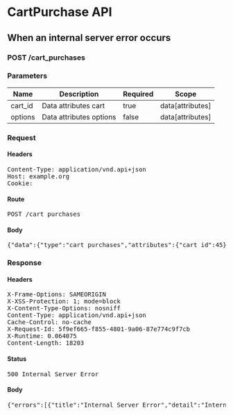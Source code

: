 # CartPurchase API

## When an internal server error occurs

### POST /cart_purchases

### Parameters

| Name | Description | Required | Scope |
|------|-------------|----------|-------|
| cart_id | Data attributes cart | true | data[attributes] |
| options | Data attributes options | false | data[attributes] |

### Request

#### Headers

<pre>Content-Type: application/vnd.api+json
Host: example.org
Cookie: </pre>

#### Route

<pre>POST /cart_purchases</pre>

#### Body

<pre>{"data":{"type":"cart_purchases","attributes":{"cart_id":45}}}</pre>

### Response

#### Headers

<pre>X-Frame-Options: SAMEORIGIN
X-XSS-Protection: 1; mode=block
X-Content-Type-Options: nosniff
Content-Type: application/vnd.api+json
Cache-Control: no-cache
X-Request-Id: 5f9ef665-f855-4801-9a06-87e774c9f7cb
X-Runtime: 0.064075
Content-Length: 18203</pre>

#### Status

<pre>500 Internal Server Error</pre>

#### Body

<pre>{"errors":[{"title":"Internal Server Error","detail":"Internal Server Error","code":"500","status":"500","meta":{"exception":"NameError","backtrace":["/home/erik/dev/shopping/spec/dummy/app/services/purchase_cart_service.rb:9:in `perform!'","/home/erik/dev/shopping/app/processors/shopping/cart_purchase_processor.rb:26:in `create_resource'","/home/erik/.rvm/gems/ruby-2.4.0@shopping/gems/jsonapi-resources-0.9.0/lib/jsonapi/processor.rb:58:in `block (2 levels) in process'","/home/erik/.rvm/gems/ruby-2.4.0@shopping/gems/activesupport-4.2.8/lib/active_support/callbacks.rb:88:in `__run_callbacks__'","/home/erik/.rvm/gems/ruby-2.4.0@shopping/gems/activesupport-4.2.8/lib/active_support/callbacks.rb:778:in `_run_create_resource_callbacks'","/home/erik/.rvm/gems/ruby-2.4.0@shopping/gems/activesupport-4.2.8/lib/active_support/callbacks.rb:81:in `run_callbacks'","/home/erik/.rvm/gems/ruby-2.4.0@shopping/gems/jsonapi-resources-0.9.0/lib/jsonapi/processor.rb:57:in `block in process'","/home/erik/.rvm/gems/ruby-2.4.0@shopping/gems/activesupport-4.2.8/lib/active_support/callbacks.rb:88:in `__run_callbacks__'","/home/erik/.rvm/gems/ruby-2.4.0@shopping/gems/activesupport-4.2.8/lib/active_support/callbacks.rb:778:in `_run_operation_callbacks'","/home/erik/.rvm/gems/ruby-2.4.0@shopping/gems/activesupport-4.2.8/lib/active_support/callbacks.rb:81:in `run_callbacks'","/home/erik/.rvm/gems/ruby-2.4.0@shopping/gems/jsonapi-resources-0.9.0/lib/jsonapi/processor.rb:56:in `process'","/home/erik/.rvm/gems/ruby-2.4.0@shopping/gems/jsonapi-resources-0.9.0/lib/jsonapi/operation.rb:16:in `process'","/home/erik/.rvm/gems/ruby-2.4.0@shopping/gems/jsonapi-resources-0.9.0/lib/jsonapi/operation_dispatcher.rb:58:in `block in process_operation'","/home/erik/.rvm/gems/ruby-2.4.0@shopping/gems/jsonapi-resources-0.9.0/lib/jsonapi/operation_dispatcher.rb:63:in `with_default_handling'","/home/erik/.rvm/gems/ruby-2.4.0@shopping/gems/jsonapi-resources-0.9.0/lib/jsonapi/operation_dispatcher.rb:57:in `process_operation'","/home/erik/.rvm/gems/ruby-2.4.0@shopping/gems/jsonapi-resources-0.9.0/lib/jsonapi/operation_dispatcher.rb:29:in `block (2 levels) in process'","/home/erik/.rvm/gems/ruby-2.4.0@shopping/gems/jsonapi-resources-0.9.0/lib/jsonapi/operation_dispatcher.rb:28:in `each'","/home/erik/.rvm/gems/ruby-2.4.0@shopping/gems/jsonapi-resources-0.9.0/lib/jsonapi/operation_dispatcher.rb:28:in `block in process'","/home/erik/.rvm/gems/ruby-2.4.0@shopping/gems/jsonapi-resources-0.9.0/lib/jsonapi/operation_dispatcher.rb:43:in `block in transaction'","/home/erik/.rvm/gems/ruby-2.4.0@shopping/gems/jsonapi-resources-0.9.0/lib/jsonapi/acts_as_resource_controller.rb:93:in `block (2 levels) in transaction'","/home/erik/.rvm/gems/ruby-2.4.0@shopping/gems/activerecord-4.2.8/lib/active_record/connection_adapters/abstract/database_statements.rb:213:in `block in transaction'","/home/erik/.rvm/gems/ruby-2.4.0@shopping/gems/activerecord-4.2.8/lib/active_record/connection_adapters/abstract/transaction.rb:184:in `within_new_transaction'","/home/erik/.rvm/gems/ruby-2.4.0@shopping/gems/activerecord-4.2.8/lib/active_record/connection_adapters/abstract/database_statements.rb:213:in `transaction'","/home/erik/.rvm/gems/ruby-2.4.0@shopping/gems/activerecord-4.2.8/lib/active_record/transactions.rb:220:in `transaction'","/home/erik/.rvm/gems/ruby-2.4.0@shopping/gems/jsonapi-resources-0.9.0/lib/jsonapi/acts_as_resource_controller.rb:92:in `block in transaction'","/home/erik/.rvm/gems/ruby-2.4.0@shopping/gems/jsonapi-resources-0.9.0/lib/jsonapi/operation_dispatcher.rb:42:in `transaction'","/home/erik/.rvm/gems/ruby-2.4.0@shopping/gems/jsonapi-resources-0.9.0/lib/jsonapi/operation_dispatcher.rb:24:in `process'","/home/erik/.rvm/gems/ruby-2.4.0@shopping/gems/jsonapi-resources-0.9.0/lib/jsonapi/acts_as_resource_controller.rb:86:in `block in process_operations'","/home/erik/.rvm/gems/ruby-2.4.0@shopping/gems/activesupport-4.2.8/lib/active_support/callbacks.rb:88:in `__run_callbacks__'","/home/erik/.rvm/gems/ruby-2.4.0@shopping/gems/activesupport-4.2.8/lib/active_support/callbacks.rb:778:in `_run_process_operations_callbacks'","/home/erik/.rvm/gems/ruby-2.4.0@shopping/gems/activesupport-4.2.8/lib/active_support/callbacks.rb:81:in `run_callbacks'","/home/erik/.rvm/gems/ruby-2.4.0@shopping/gems/jsonapi-resources-0.9.0/lib/jsonapi/acts_as_resource_controller.rb:85:in `process_operations'","/home/erik/.rvm/gems/ruby-2.4.0@shopping/gems/jsonapi-resources-0.9.0/lib/jsonapi/acts_as_resource_controller.rb:77:in `process_request'","/home/erik/.rvm/gems/ruby-2.4.0@shopping/gems/jsonapi-resources-0.9.0/lib/jsonapi/acts_as_resource_controller.rb:29:in `create'","/home/erik/.rvm/gems/ruby-2.4.0@shopping/gems/actionpack-4.2.8/lib/action_controller/metal/implicit_render.rb:4:in `send_action'","/home/erik/.rvm/gems/ruby-2.4.0@shopping/gems/actionpack-4.2.8/lib/abstract_controller/base.rb:198:in `process_action'","/home/erik/.rvm/gems/ruby-2.4.0@shopping/gems/actionpack-4.2.8/lib/action_controller/metal/rendering.rb:10:in `process_action'","/home/erik/.rvm/gems/ruby-2.4.0@shopping/gems/actionpack-4.2.8/lib/abstract_controller/callbacks.rb:20:in `block in process_action'","/home/erik/.rvm/gems/ruby-2.4.0@shopping/gems/activesupport-4.2.8/lib/active_support/callbacks.rb:88:in `__run_callbacks__'","/home/erik/.rvm/gems/ruby-2.4.0@shopping/gems/activesupport-4.2.8/lib/active_support/callbacks.rb:778:in `_run_process_action_callbacks'","/home/erik/.rvm/gems/ruby-2.4.0@shopping/gems/activesupport-4.2.8/lib/active_support/callbacks.rb:81:in `run_callbacks'","/home/erik/.rvm/gems/ruby-2.4.0@shopping/gems/actionpack-4.2.8/lib/abstract_controller/callbacks.rb:19:in `process_action'","/home/erik/.rvm/gems/ruby-2.4.0@shopping/gems/actionpack-4.2.8/lib/action_controller/metal/rescue.rb:29:in `process_action'","/home/erik/.rvm/gems/ruby-2.4.0@shopping/gems/actionpack-4.2.8/lib/action_controller/metal/instrumentation.rb:32:in `block in process_action'","/home/erik/.rvm/gems/ruby-2.4.0@shopping/gems/activesupport-4.2.8/lib/active_support/notifications.rb:164:in `block in instrument'","/home/erik/.rvm/gems/ruby-2.4.0@shopping/gems/activesupport-4.2.8/lib/active_support/notifications/instrumenter.rb:20:in `instrument'","/home/erik/.rvm/gems/ruby-2.4.0@shopping/gems/activesupport-4.2.8/lib/active_support/notifications.rb:164:in `instrument'","/home/erik/.rvm/gems/ruby-2.4.0@shopping/gems/actionpack-4.2.8/lib/action_controller/metal/instrumentation.rb:30:in `process_action'","/home/erik/.rvm/gems/ruby-2.4.0@shopping/gems/actionpack-4.2.8/lib/action_controller/metal/params_wrapper.rb:250:in `process_action'","/home/erik/.rvm/gems/ruby-2.4.0@shopping/gems/activerecord-4.2.8/lib/active_record/railties/controller_runtime.rb:18:in `process_action'","/home/erik/.rvm/gems/ruby-2.4.0@shopping/gems/actionpack-4.2.8/lib/abstract_controller/base.rb:137:in `process'","/home/erik/.rvm/gems/ruby-2.4.0@shopping/gems/actionview-4.2.8/lib/action_view/rendering.rb:30:in `process'","/home/erik/.rvm/gems/ruby-2.4.0@shopping/gems/actionpack-4.2.8/lib/action_controller/metal.rb:196:in `dispatch'","/home/erik/.rvm/gems/ruby-2.4.0@shopping/gems/actionpack-4.2.8/lib/action_controller/metal/rack_delegation.rb:13:in `dispatch'","/home/erik/.rvm/gems/ruby-2.4.0@shopping/gems/actionpack-4.2.8/lib/action_controller/metal.rb:237:in `block in action'","/home/erik/.rvm/gems/ruby-2.4.0@shopping/gems/actionpack-4.2.8/lib/action_dispatch/routing/route_set.rb:74:in `dispatch'","/home/erik/.rvm/gems/ruby-2.4.0@shopping/gems/actionpack-4.2.8/lib/action_dispatch/routing/route_set.rb:43:in `serve'","/home/erik/.rvm/gems/ruby-2.4.0@shopping/gems/actionpack-4.2.8/lib/action_dispatch/journey/router.rb:43:in `block in serve'","/home/erik/.rvm/gems/ruby-2.4.0@shopping/gems/actionpack-4.2.8/lib/action_dispatch/journey/router.rb:30:in `each'","/home/erik/.rvm/gems/ruby-2.4.0@shopping/gems/actionpack-4.2.8/lib/action_dispatch/journey/router.rb:30:in `serve'","/home/erik/.rvm/gems/ruby-2.4.0@shopping/gems/actionpack-4.2.8/lib/action_dispatch/routing/route_set.rb:817:in `call'","/home/erik/.rvm/gems/ruby-2.4.0@shopping/gems/railties-4.2.8/lib/rails/engine.rb:518:in `call'","/home/erik/.rvm/gems/ruby-2.4.0@shopping/gems/railties-4.2.8/lib/rails/railtie.rb:194:in `public_send'","/home/erik/.rvm/gems/ruby-2.4.0@shopping/gems/railties-4.2.8/lib/rails/railtie.rb:194:in `method_missing'","/home/erik/.rvm/gems/ruby-2.4.0@shopping/gems/actionpack-4.2.8/lib/action_dispatch/routing/mapper.rb:51:in `serve'","/home/erik/.rvm/gems/ruby-2.4.0@shopping/gems/actionpack-4.2.8/lib/action_dispatch/journey/router.rb:43:in `block in serve'","/home/erik/.rvm/gems/ruby-2.4.0@shopping/gems/actionpack-4.2.8/lib/action_dispatch/journey/router.rb:30:in `each'","/home/erik/.rvm/gems/ruby-2.4.0@shopping/gems/actionpack-4.2.8/lib/action_dispatch/journey/router.rb:30:in `serve'","/home/erik/.rvm/gems/ruby-2.4.0@shopping/gems/actionpack-4.2.8/lib/action_dispatch/routing/route_set.rb:817:in `call'","/home/erik/.rvm/gems/ruby-2.4.0@shopping/gems/rack-1.6.8/lib/rack/etag.rb:24:in `call'","/home/erik/.rvm/gems/ruby-2.4.0@shopping/gems/rack-1.6.8/lib/rack/conditionalget.rb:38:in `call'","/home/erik/.rvm/gems/ruby-2.4.0@shopping/gems/rack-1.6.8/lib/rack/head.rb:13:in `call'","/home/erik/.rvm/gems/ruby-2.4.0@shopping/gems/actionpack-4.2.8/lib/action_dispatch/middleware/params_parser.rb:27:in `call'","/home/erik/.rvm/gems/ruby-2.4.0@shopping/gems/actionpack-4.2.8/lib/action_dispatch/middleware/flash.rb:260:in `call'","/home/erik/.rvm/gems/ruby-2.4.0@shopping/gems/rack-1.6.8/lib/rack/session/abstract/id.rb:225:in `context'","/home/erik/.rvm/gems/ruby-2.4.0@shopping/gems/rack-1.6.8/lib/rack/session/abstract/id.rb:220:in `call'","/home/erik/.rvm/gems/ruby-2.4.0@shopping/gems/actionpack-4.2.8/lib/action_dispatch/middleware/cookies.rb:560:in `call'","/home/erik/.rvm/gems/ruby-2.4.0@shopping/gems/activerecord-4.2.8/lib/active_record/query_cache.rb:36:in `call'","/home/erik/.rvm/gems/ruby-2.4.0@shopping/gems/activerecord-4.2.8/lib/active_record/connection_adapters/abstract/connection_pool.rb:653:in `call'","/home/erik/.rvm/gems/ruby-2.4.0@shopping/gems/actionpack-4.2.8/lib/action_dispatch/middleware/callbacks.rb:29:in `block in call'","/home/erik/.rvm/gems/ruby-2.4.0@shopping/gems/activesupport-4.2.8/lib/active_support/callbacks.rb:88:in `__run_callbacks__'","/home/erik/.rvm/gems/ruby-2.4.0@shopping/gems/activesupport-4.2.8/lib/active_support/callbacks.rb:778:in `_run_call_callbacks'","/home/erik/.rvm/gems/ruby-2.4.0@shopping/gems/activesupport-4.2.8/lib/active_support/callbacks.rb:81:in `run_callbacks'","/home/erik/.rvm/gems/ruby-2.4.0@shopping/gems/actionpack-4.2.8/lib/action_dispatch/middleware/callbacks.rb:27:in `call'","/home/erik/.rvm/gems/ruby-2.4.0@shopping/gems/actionpack-4.2.8/lib/action_dispatch/middleware/remote_ip.rb:78:in `call'","/home/erik/.rvm/gems/ruby-2.4.0@shopping/gems/actionpack-4.2.8/lib/action_dispatch/middleware/debug_exceptions.rb:17:in `call'","/home/erik/.rvm/gems/ruby-2.4.0@shopping/gems/actionpack-4.2.8/lib/action_dispatch/middleware/show_exceptions.rb:30:in `call'","/home/erik/.rvm/gems/ruby-2.4.0@shopping/gems/railties-4.2.8/lib/rails/rack/logger.rb:38:in `call_app'","/home/erik/.rvm/gems/ruby-2.4.0@shopping/gems/railties-4.2.8/lib/rails/rack/logger.rb:20:in `block in call'","/home/erik/.rvm/gems/ruby-2.4.0@shopping/gems/activesupport-4.2.8/lib/active_support/tagged_logging.rb:68:in `block in tagged'","/home/erik/.rvm/gems/ruby-2.4.0@shopping/gems/activesupport-4.2.8/lib/active_support/tagged_logging.rb:26:in `tagged'","/home/erik/.rvm/gems/ruby-2.4.0@shopping/gems/activesupport-4.2.8/lib/active_support/tagged_logging.rb:68:in `tagged'","/home/erik/.rvm/gems/ruby-2.4.0@shopping/gems/railties-4.2.8/lib/rails/rack/logger.rb:20:in `call'","/home/erik/.rvm/gems/ruby-2.4.0@shopping/gems/actionpack-4.2.8/lib/action_dispatch/middleware/request_id.rb:21:in `call'","/home/erik/.rvm/gems/ruby-2.4.0@shopping/gems/rack-1.6.8/lib/rack/methodoverride.rb:22:in `call'","/home/erik/.rvm/gems/ruby-2.4.0@shopping/gems/rack-1.6.8/lib/rack/runtime.rb:18:in `call'","/home/erik/.rvm/gems/ruby-2.4.0@shopping/gems/activesupport-4.2.8/lib/active_support/cache/strategy/local_cache_middleware.rb:28:in `call'","/home/erik/.rvm/gems/ruby-2.4.0@shopping/gems/rack-1.6.8/lib/rack/lock.rb:17:in `call'","/home/erik/.rvm/gems/ruby-2.4.0@shopping/gems/actionpack-4.2.8/lib/action_dispatch/middleware/static.rb:120:in `call'","/home/erik/.rvm/gems/ruby-2.4.0@shopping/gems/rack-1.6.8/lib/rack/sendfile.rb:113:in `call'","/home/erik/.rvm/gems/ruby-2.4.0@shopping/gems/railties-4.2.8/lib/rails/engine.rb:518:in `call'","/home/erik/.rvm/gems/ruby-2.4.0@shopping/gems/railties-4.2.8/lib/rails/application.rb:165:in `call'","/home/erik/.rvm/gems/ruby-2.4.0@shopping/gems/rack-test-0.6.3/lib/rack/mock_session.rb:30:in `request'","/home/erik/.rvm/gems/ruby-2.4.0@shopping/gems/rack-test-0.6.3/lib/rack/test.rb:244:in `process_request'","/home/erik/.rvm/gems/ruby-2.4.0@shopping/gems/rack-test-0.6.3/lib/rack/test.rb:67:in `post'","/home/erik/.rvm/gems/ruby-2.4.0@shopping/gems/rspec_api_documentation-4.9.0/lib/rspec_api_documentation/rack_test_client.rb:38:in `do_request'","/home/erik/.rvm/gems/ruby-2.4.0@shopping/gems/rspec_api_documentation-4.9.0/lib/rspec_api_documentation/client_base.rb:42:in `process'","/home/erik/.rvm/gems/ruby-2.4.0@shopping/gems/rspec_api_documentation-4.9.0/lib/rspec_api_documentation/client_base.rb:16:in `post'","/home/erik/.rvm/gems/ruby-2.4.0@shopping/gems/rspec_api_documentation-4.9.0/lib/rspec_api_documentation/dsl/endpoint.rb:59:in `do_request'","/home/erik/dev/shopping/spec/acceptance/cart_purchases_controller_spec.rb:192:in `block (4 levels) in \u003ctop (required)\u003e'","/home/erik/dev/shopping/spec/helpers/acceptance_helpers.rb:5:in `with_exception'","/home/erik/dev/shopping/spec/acceptance/cart_purchases_controller_spec.rb:191:in `block (3 levels) in \u003ctop (required)\u003e'","/home/erik/.rvm/gems/ruby-2.4.0@shopping/gems/rspec-core-3.6.0/lib/rspec/core/example.rb:254:in `instance_exec'","/home/erik/.rvm/gems/ruby-2.4.0@shopping/gems/rspec-core-3.6.0/lib/rspec/core/example.rb:254:in `block in run'","/home/erik/.rvm/gems/ruby-2.4.0@shopping/gems/rspec-core-3.6.0/lib/rspec/core/example.rb:500:in `block in with_around_and_singleton_context_hooks'","/home/erik/.rvm/gems/ruby-2.4.0@shopping/gems/rspec-core-3.6.0/lib/rspec/core/example.rb:457:in `block in with_around_example_hooks'","/home/erik/.rvm/gems/ruby-2.4.0@shopping/gems/rspec-core-3.6.0/lib/rspec/core/hooks.rb:464:in `block in run'","/home/erik/.rvm/gems/ruby-2.4.0@shopping/gems/rspec-core-3.6.0/lib/rspec/core/hooks.rb:604:in `block in run_around_example_hooks_for'","/home/erik/.rvm/gems/ruby-2.4.0@shopping/gems/rspec-core-3.6.0/lib/rspec/core/example.rb:342:in `call'","/home/erik/.rvm/gems/ruby-2.4.0@shopping/gems/rspec-rails-3.6.0/lib/rspec/rails/adapters.rb:127:in `block (2 levels) in \u003cmodule:MinitestLifecycleAdapter\u003e'","/home/erik/.rvm/gems/ruby-2.4.0@shopping/gems/rspec-core-3.6.0/lib/rspec/core/example.rb:447:in `instance_exec'","/home/erik/.rvm/gems/ruby-2.4.0@shopping/gems/rspec-core-3.6.0/lib/rspec/core/example.rb:447:in `instance_exec'","/home/erik/.rvm/gems/ruby-2.4.0@shopping/gems/rspec-core-3.6.0/lib/rspec/core/hooks.rb:375:in `execute_with'","/home/erik/.rvm/gems/ruby-2.4.0@shopping/gems/rspec-core-3.6.0/lib/rspec/core/hooks.rb:606:in `block (2 levels) in run_around_example_hooks_for'","/home/erik/.rvm/gems/ruby-2.4.0@shopping/gems/rspec-core-3.6.0/lib/rspec/core/example.rb:342:in `call'","/home/erik/.rvm/gems/ruby-2.4.0@shopping/gems/rspec-core-3.6.0/lib/rspec/core/hooks.rb:607:in `run_around_example_hooks_for'","/home/erik/.rvm/gems/ruby-2.4.0@shopping/gems/rspec-core-3.6.0/lib/rspec/core/hooks.rb:464:in `run'","/home/erik/.rvm/gems/ruby-2.4.0@shopping/gems/rspec-core-3.6.0/lib/rspec/core/example.rb:457:in `with_around_example_hooks'","/home/erik/.rvm/gems/ruby-2.4.0@shopping/gems/rspec-core-3.6.0/lib/rspec/core/example.rb:500:in `with_around_and_singleton_context_hooks'","/home/erik/.rvm/gems/ruby-2.4.0@shopping/gems/rspec-core-3.6.0/lib/rspec/core/example.rb:251:in `run'","/home/erik/.rvm/gems/ruby-2.4.0@shopping/gems/rspec-core-3.6.0/lib/rspec/core/example_group.rb:627:in `block in run_examples'","/home/erik/.rvm/gems/ruby-2.4.0@shopping/gems/rspec-core-3.6.0/lib/rspec/core/example_group.rb:623:in `map'","/home/erik/.rvm/gems/ruby-2.4.0@shopping/gems/rspec-core-3.6.0/lib/rspec/core/example_group.rb:623:in `run_examples'","/home/erik/.rvm/gems/ruby-2.4.0@shopping/gems/rspec-core-3.6.0/lib/rspec/core/example_group.rb:589:in `run'","/home/erik/.rvm/gems/ruby-2.4.0@shopping/gems/rspec-core-3.6.0/lib/rspec/core/example_group.rb:590:in `block in run'","/home/erik/.rvm/gems/ruby-2.4.0@shopping/gems/rspec-core-3.6.0/lib/rspec/core/example_group.rb:590:in `map'","/home/erik/.rvm/gems/ruby-2.4.0@shopping/gems/rspec-core-3.6.0/lib/rspec/core/example_group.rb:590:in `run'","/home/erik/.rvm/gems/ruby-2.4.0@shopping/gems/rspec-core-3.6.0/lib/rspec/core/runner.rb:118:in `block (3 levels) in run_specs'","/home/erik/.rvm/gems/ruby-2.4.0@shopping/gems/rspec-core-3.6.0/lib/rspec/core/runner.rb:118:in `map'","/home/erik/.rvm/gems/ruby-2.4.0@shopping/gems/rspec-core-3.6.0/lib/rspec/core/runner.rb:118:in `block (2 levels) in run_specs'","/home/erik/.rvm/gems/ruby-2.4.0@shopping/gems/rspec-core-3.6.0/lib/rspec/core/configuration.rb:1894:in `with_suite_hooks'","/home/erik/.rvm/gems/ruby-2.4.0@shopping/gems/rspec-core-3.6.0/lib/rspec/core/runner.rb:113:in `block in run_specs'","/home/erik/.rvm/gems/ruby-2.4.0@shopping/gems/rspec-core-3.6.0/lib/rspec/core/reporter.rb:79:in `report'","/home/erik/.rvm/gems/ruby-2.4.0@shopping/gems/rspec-core-3.6.0/lib/rspec/core/runner.rb:112:in `run_specs'","/home/erik/.rvm/gems/ruby-2.4.0@shopping/gems/rspec-core-3.6.0/lib/rspec/core/runner.rb:87:in `run'","/home/erik/.rvm/gems/ruby-2.4.0@shopping/gems/rspec-core-3.6.0/lib/rspec/core/runner.rb:71:in `run'","/home/erik/.rvm/gems/ruby-2.4.0@shopping/gems/rspec-core-3.6.0/lib/rspec/core/runner.rb:45:in `invoke'","/home/erik/.rvm/gems/ruby-2.4.0@shopping/gems/rspec-core-3.6.0/exe/rspec:4:in `\u003cmain\u003e'"]}}]}</pre>
